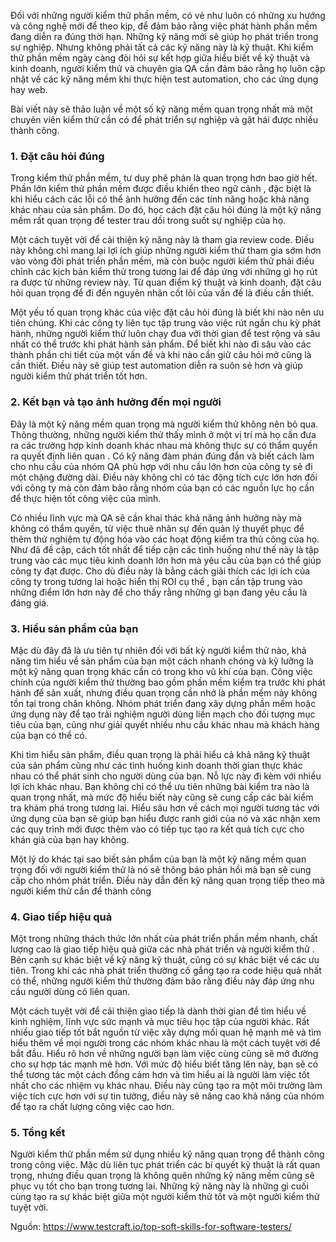 Đối với những người kiểm thử phần mềm, có vẻ như luôn có những xu hướng và công nghệ mới để theo kịp, để đảm bảo rằng việc phát hành phần mềm đang diễn ra đúng thời hạn. Những kỹ năng mới sẽ giúp họ phát triển trong sự nghiệp. Nhưng không phải tất cả các kỹ năng này là kỹ thuật. Khi kiểm thử phần mềm ngày càng đòi hỏi sự kết hợp giữa hiểu biết về kỹ thuật và kinh doanh, người kiểm thử và chuyên gia QA cần đảm bảo rằng họ luôn cập nhật về các kỹ năng mềm khi thực hiện test automation, cho các ứng dụng hay web.

Bài viết này sẽ thảo luận về một số kỹ năng mềm quan trọng nhất mà một chuyên viên kiểm thử cần có để phát triển sự nghiệp và gặt hái được nhiều thành công.

### 1. Đặt câu hỏi đúng

Trong kiểm thử phần mềm, tư duy phê phán là quan trọng hơn bao giờ hết. Phần lớn kiểm thử phần mềm được điều khiển theo ngữ cảnh , đặc biệt là khi hiểu cách các lỗi có thể ảnh hưởng đến các tính năng hoặc khả năng khác nhau của sản phẩm. Do đó, học cách đặt câu hỏi đúng là một kỹ năng mềm rất quan trọng để tester trau dồi trong suốt sự nghiệp của họ.

Một cách tuyệt vời để cải thiện kỹ năng này là tham gia review code. Điều này không chỉ mang lại lợi ích giúp những người kiểm thử tham gia sớm hơn vào vòng đời phát triển phần mềm, mà còn buộc người kiểm thử phải điều chỉnh các kịch bản kiểm thử trong tương lai để đáp ứng với những gì họ rút ra được từ những review này. Từ quan điểm kỹ thuật và kinh doanh, đặt câu hỏi quan trọng để đi đến nguyên nhân cốt lõi của vấn đề là điều cần thiết.

Một yếu tố quan trọng khác của việc đặt câu hỏi đúng là biết khi nào nên ưu tiên chúng. Khi các công ty liên tục tập trung vào việc rút ngắn chu kỳ phát hành, những người kiểm thử luôn chạy đua với thời gian để test rộng và sâu nhất có thể trước khi phát hành sản phẩm. Để biết khi nào đi sâu vào các thành phần chi tiết của một vấn đề và khi nào cần giữ câu hỏi mở cũng là cần thiết. Điều này sẽ giúp test automation diễn ra suôn sẻ hơn và giúp người kiểm thử phát triển tốt hơn.

### 2. Kết bạn và tạo ảnh hưởng đến mọi người

Đây là một kỹ năng mềm quan trọng mà người kiểm thử không nên bỏ qua. Thông thường, những người kiểm thử thấy mình ở một vị trí mà họ cần đưa ra các trường hợp kinh doanh khác nhau mà không thực sự có thẩm quyền ra quyết định liên quan . Có kỹ năng đàm phán đúng đắn và biết cách làm cho nhu cầu của nhóm QA phù hợp với nhu cầu lớn hơn của công ty sẽ đi một chặng đường dài. Điều này không chỉ có tác động tích cực lớn hơn đối với công ty mà còn đảm bảo rằng nhóm của bạn có các nguồn lực họ cần để thực hiện tốt công việc của mình.

Có nhiều lĩnh vực mà QA sẽ cần khai thác khả năng ảnh hưởng này mà không có thẩm quyền, từ việc thuê nhân sự đến quản lý thuyết phục để thêm thử nghiệm tự động hóa vào các hoạt động kiểm tra thủ công của họ. Như đã đề cập, cách tốt nhất để tiếp cận các tình huống như thế này là tập trung vào các mục tiêu kinh doanh lớn hơn mà yêu cầu của bạn có thể giúp công ty đạt được. Cho dù điều này là bằng cách giải thích các lợi ích của công ty trong tương lai hoặc hiển thị ROI cụ thể , bạn cần tập trung vào những điểm lớn hơn này để cho thấy rằng những gì bạn đang yêu cầu là đáng giá.

### 3. Hiểu sản phẩm của bạn

Mặc dù đây đã là ưu tiên tự nhiên đối với bất kỳ người kiểm thử nào, khả năng tìm hiểu về sản phẩm của bạn một cách nhanh chóng và kỹ lưỡng là một kỹ năng quan trọng khác cần có trong kho vũ khí của bạn. Công việc chính của người kiểm thử thường bao gồm phần mềm kiểm tra trước khi phát hành để sản xuất, nhưng điều quan trọng cần nhớ là phần mềm này không tồn tại trong chân không. Nhóm phát triển đang xây dựng phần mềm hoặc ứng dụng này để tạo trải nghiệm người dùng liền mạch cho đối tượng mục tiêu của bạn, cũng như giải quyết nhiều nhu cầu khác nhau mà khách hàng của bạn có thể có.

Khi tìm hiểu sản phẩm, điều quan trọng là phải hiểu cả khả năng kỹ thuật của sản phẩm cũng như các tình huống kinh doanh thời gian thực khác nhau có thể phát sinh cho người dùng của bạn. Nỗ lực này đi kèm với nhiều lợi ích khác nhau. Bạn không chỉ có thể ưu tiên những bài kiểm tra nào là quan trọng nhất, mà mức độ hiểu biết này cũng sẽ cung cấp các bài kiểm tra khám phá trong tương lai. Hiểu sâu hơn về cách mọi người tương tác với ứng dụng của bạn sẽ giúp bạn hiểu được ranh giới của nó và xác nhận xem các quy trình mới được thêm vào có tiếp tục tạo ra kết quả tích cực cho khán giả của bạn hay không.

Một lý do khác tại sao biết sản phẩm của bạn là một kỹ năng mềm quan trọng đối với người kiểm thử là nó sẽ thông báo phản hồi mà bạn sẽ cung cấp cho nhóm phát triển. Điều này dẫn đến kỹ năng quan trọng tiếp theo mà người kiểm thử cần để thành công

### 4. Giao tiếp hiệu quả

Một trong những thách thức lớn nhất của phát triển phần mềm nhanh, chất lượng cao là giao tiếp hiệu quả giữa các nhà phát triển và người kiểm thử . Bên cạnh sự khác biệt về kỹ năng kỹ thuật, cũng có sự khác biệt về các ưu tiên. Trong khi các nhà phát triển thường cố gắng tạo ra code hiệu quả nhất có thể, những người kiểm thử thường đảm bảo rằng điều này đáp ứng nhu cầu người dùng có liên quan.

Một cách tuyệt vời để cải thiện giao tiếp là dành thời gian để tìm hiểu về kinh nghiệm, lĩnh vực sức mạnh và mục tiêu học tập của người khác. Rất nhiều giao tiếp tốt bắt nguồn từ việc xây dựng mối quan hệ mạnh mẽ và tìm hiểu thêm về mọi người trong các nhóm khác nhau là một cách tuyệt vời để bắt đầu. Hiểu rõ hơn về những người bạn làm việc cùng cũng sẽ mở đường cho sự hợp tác mạnh mẽ hơn. Với mức độ hiểu biết tăng lên này, bạn sẽ có thể tương tác một cách đồng cảm hơn và tìm hiểu ai là người làm việc tốt nhất cho các nhiệm vụ khác nhau. Điều này cũng tạo ra một môi trường làm việc tích cực hơn với sự tin tưởng, điều này sẽ nâng cao khả năng của nhóm để tạo ra chất lượng công việc cao hơn.

### 5. Tổng kết

Người kiểm thử phần mềm sử dụng nhiều kỹ năng quan trọng để thành công trong công việc. Mặc dù liên tục phát triển các bí quyết kỹ thuật là rất quan trọng, nhưng điều quan trọng là không quên những kỹ năng mềm cũng sẽ phục vụ tốt cho bạn trong tương lai. Những kỹ năng này là những gì cuối cùng tạo ra sự khác biệt giữa một người kiểm thử tốt và một người kiểm thử tuyệt vời.

Nguồn: https://www.testcraft.io/top-soft-skills-for-software-testers/